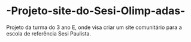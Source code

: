 # -Projeto-site-do-Sesi-Olimp-adas-
Projeto da turma do 3 ano E, onde visa criar um site comunitário para a escola de referência Sesi Paulista. 
